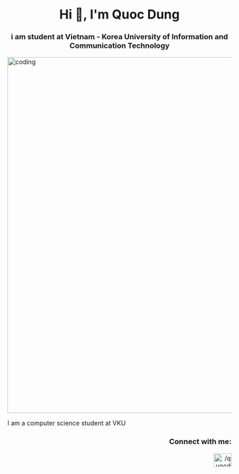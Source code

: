 <h1 align="center">Hi 👋, I'm Quoc Dung</h1>
<h3 align="center">i am student at Vietnam - Korea University of Information and Communication Technology</h3>
<img align="center" alt="coding" width ="800" src= "https://cdn.dribbble.com/users/1059583/screenshots/4171367/media/34e69eb61a7bd8dea1c957a8b82605a7.gif">
<p align "left"> I am a computer science student at VKU
<h3 align="right">Connect with me:</h3>
<p align="right">
<a href="https://fb.com//quocdung1810/" target="blank"><img align="center" src="https://raw.githubusercontent.com/rahuldkjain/github-profile-readme-generator/master/src/images/icons/Social/facebook.svg" alt="/quocdung1810/" height="30" width="40" /></a>
</p>

